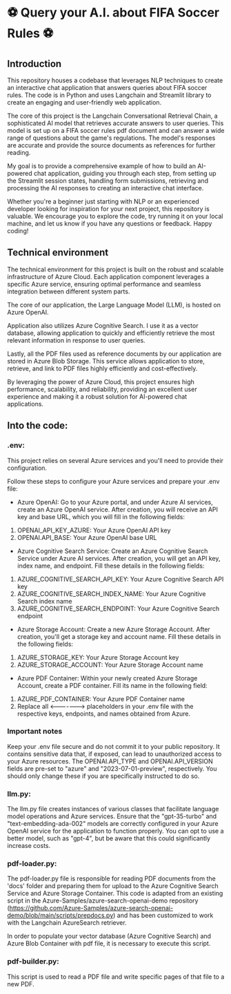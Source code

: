 # ⚽ Query your A.I. about FIFA Soccer Rules ⚽

## Introduction
 
This repository houses a codebase that leverages NLP techniques to create an interactive chat application that answers queries about FIFA soccer rules. The code is in Python and uses Langchain and Streamlit library to create an engaging and user-friendly web application.

The core of this project is the Langchain Conversational Retrieval Chain, a sophisticated AI model that retrieves accurate answers to user queries. This model is set up on a FIFA soccer rules pdf document and can answer a wide range of questions about the game's regulations. The model's responses are accurate and provide the source documents as references for further reading.

My goal is to provide a comprehensive example of how to build an AI-powered chat application, guiding you through each step, from setting up the Streamlit session states, handling form submissions, retrieving and processing the AI responses to creating an interactive chat interface.

Whether you're a beginner just starting with NLP or an experienced developer looking for inspiration for your next project, this repository is valuable. We encourage you to explore the code, try running it on your local machine, and let us know if you have any questions or feedback. Happy coding!

## Technical environment

The technical environment for this project is built on the robust and scalable infrastructure of Azure Cloud. Each application component leverages a specific Azure service, ensuring optimal performance and seamless integration between different system parts.

The core of our application, the Large Language Model (LLM), is hosted on Azure OpenAI. 

Application also utilizes Azure Cognitive Search. I use it as a vector database, allowing application to quickly and efficiently retrieve the most relevant information in response to user queries.

Lastly, all the PDF files used as reference documents by our application are stored in Azure Blob Storage. This service allows application to store, retrieve, and link to PDF files highly efficiently and cost-effectively.

By leveraging the power of Azure Cloud, this project ensures high performance, scalability, and reliability, providing an excellent user experience and making it a robust solution for AI-powered chat applications.

## Into the code:

### .env:
This project relies on several Azure services and you'll need to provide their configuration.

Follow these steps to configure your Azure services and prepare your .env file:

- Azure OpenAI: Go to your Azure portal, and under Azure AI services, create an Azure OpenAI service. After creation, you will receive an API key and base URL, which you will fill in the following fields:
1. OPENAI_API_KEY_AZURE: Your Azure OpenAI API key
2. OPENAI.API_BASE: Your Azure OpenAI base URL
- Azure Cognitive Search Service: Create an Azure Cognitive Search Service under Azure AI services. After creation, you will get an API key, index name, and endpoint. Fill these details in the following fields:

1. AZURE_COGNITIVE_SEARCH_API_KEY: Your Azure Cognitive Search API key
2. AZURE_COGNITIVE_SEARCH_INDEX_NAME: Your Azure Cognitive Search index name
3. AZURE_COGNITIVE_SEARCH_ENDPOINT: Your Azure Cognitive Search endpoint

- Azure Storage Account: Create a new Azure Storage Account. After creation, you'll get a storage key and account name. Fill these details in the following fields:

1. AZURE_STORAGE_KEY: Your Azure Storage Account key
2. AZURE_STORAGE_ACCOUNT: Your Azure Storage Account name

- Azure PDF Container: Within your newly created Azure Storage Account, create a PDF container. Fill its name in the following field:

1. AZURE_PDF_CONTAINER: Your Azure PDF Container name
2. Replace all <-------> placeholders in your .env file with the respective keys, endpoints, and names obtained from Azure.
   
### Important notes 
Keep your .env file secure and do not commit it to your public repository. It contains sensitive data that, if exposed, can lead to unauthorized access to your Azure resources.
The OPENAI.API_TYPE and OPENAI.API_VERSION fields are pre-set to "azure" and "2023-07-01-preview", respectively. You should only change these if you are specifically instructed to do so.

### llm.py:

The llm.py file creates instances of various classes that facilitate language model operations and Azure services.
Ensure that the "gpt-35-turbo" and "text-embedding-ada-002" models are correctly configured in your Azure OpenAI service for the application to function properly.
You can opt to use a better model, such as "gpt-4", but be aware that this could significantly increase costs.

### pdf-loader.py:
 
The pdf-loader.py file is responsible for reading PDF documents from the 'docs' folder and preparing them for upload to the Azure Cognitive Search Service and Azure Storage Container. This code is adapted from an existing script in the Azure-Samples/azure-search-openai-demo repository (https://github.com/Azure-Samples/azure-search-openai-demo/blob/main/scripts/prepdocs.py) and has been customized to work with the Langchain AzureSearch retriever.

In order to populate your vector database (Azure Cognitive Search) and Azure Blob Container with pdf file, it is necessary to execute this script.

### pdf-builder.py:

This script is used to read a PDF file and write specific pages of that file to a new PDF.


